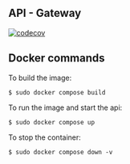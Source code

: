 ## API - Gateway
[![codecov](https://codecov.io/gh/Fifiuba/api-gateway-service/branch/main/graph/badge.svg?token=LPG5XIVJXL)](https://codecov.io/gh/Fifiuba/api-gateway-service)


## Docker commands

To build the image:  

```
$ sudo docker compose build
```

To run the image and start the api:  

```
$ sudo docker compose up
```


To stop the container: 
 
```
$ sudo docker compose down -v
```
